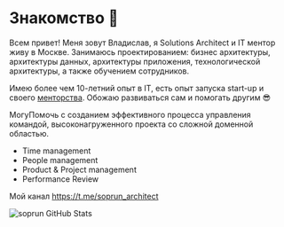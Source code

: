 # Знакомство 👋

Всем привет! Меня зовут Владислав, я Solutions Architect и IT ментор живу в Москве. Занимаюсь проектированием: бизнес архитектуры, архитектуры данных, архитектуры приложения, технологической архитектуры, а также обучением сотрудников.

Имею более чем 10-летний опыт в IT, есть опыт запуска start-up и своего [менторства](https://soprun.com).
Обожаю развиваться сам и помогать другим 😎

МогуПомочь с созданием эффективного процесса управления командой, высоконагруженного проекта со сложной доменной областью.

- Time management
- People management
- Product & Project management
- Performance Review

Мой канал https://t.me/soprun_architect

![soprun GitHub Stats](https://github-readme-stats.vercel.app/api?username=soprun&include_all_commits=true&hide=contribs&show_icons=true&count_private=true)

<!--
**soprun/soprun** is a ✨ _special_ ✨ repository because its `README.md` (this file) appears on your GitHub profile.

Here are some ideas to get you started:

- 🔭 I’m currently working on ...
- 🌱 I’m currently learning ...
- 👯 I’m looking to collaborate on ...
- 🤔 I’m looking for help with ...
- 💬 Ask me about ...
- 📫 How to reach me: ...
- 😄 Pronouns: ...
- ⚡ Fun fact: ...
-->
